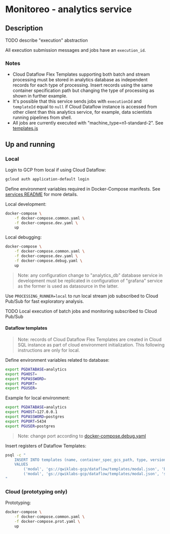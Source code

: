 # Monitoreo - analytics service

## Description

TODO describe "execution" abstraction

All execution submission messages and jobs have an `execution_id`.

### Notes

- Cloud Dataflow Flex Templates supporting both batch and stream processing must be stored in analytics database as independent records for each type of processing. Insert records using the same container specification path but changing the type of processing as shown in further example.
- It's possible that this service sends jobs with `executionId` and `templateId` equal to `null` if Cloud Dataflow instance is accessed from other client than this analytics service, for example, data scientists running pipelines from shell.
- All jobs are currently executed with "machine_type=n1-standard-2". See [templates.js](src/external/dataflow/templates.js)

## Up and running

### Local

Login to GCP from local if using Cloud Dataflow:
```bash
gcloud auth application-default login
```

Define environment variables required in Docker-Compose manifests. See [services README](../README.md) for more details.

Local development:
```bash
docker-compose \
    -f docker-compose.common.yaml \
    -f docker-compose.dev.yaml \
    up
```

Local debugging:
```bash
docker-compose \
    -f docker-compose.common.yaml \
    -f docker-compose.dev.yaml \
    -f docker-compose.debug.yaml \
    up
```

> Note: any configuration change to "analytics_db" database service in development must be replicated in configuration of "grafana" service as the former is used as datasource in the latter.

Use `PROCESSING_RUNNER=local` to run local stream job subscribed to Cloud Pub/Sub for fast exploratory analysis.

TODO Local execution of batch jobs and monitoring subscribed to Cloud Pub/Sub

#### Dataflow templates

> Note: records of Cloud Dataflow Flex Templates are created in Cloud SQL instance as part of cloud environment initialization. This following instructions are only for local.

Define environment variables related to database:
```bash
export PGDATABASE=analytics
export PGHOST=
export PGPASSWORD=
export PGPORT=
export PGUSER=
```

Example for local environment:
```bash
export PGDATABASE=analytics
export PGHOST=127.0.0.1
export PGPASSWORD=postgres
export PGPORT=5434
export PGUSER=postgres
```
> Note: change port according to [docker-compose.debug.yaml](docker-compose.debug.yaml)

Insert registers of Dataflow Templates:
```bash
psql -c "
    INSERT INTO templates (name, container_spec_gcs_path, type, version)
    VALUES
        ('modal', 'gs://qwiklabs-gcp/dataflow/templates/modal.json', 'batch', '20221023'),
        ('modal', 'gs://qwiklabs-gcp/dataflow/templates/modal.json', 'stream', '20221023');
"
```


### Cloud (prototyping only)

Prototyping:
```bash
docker-compose \
    -f docker-compose.common.yaml \
    -f docker-compose.prot.yaml \
    up
```

